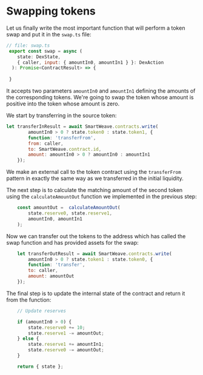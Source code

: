 # Swapping tokens

Let us finally write the most important function that will perform a token swap and put it in the `swap.ts` file:

```javascript
// file: swap.ts
 export const swap = async (
    state: DexState,
    { caller, input: { amountIn0, amountIn1 } }: DexAction
  ): Promise<ContractResult> => {
    
 }
```

It accepts two parameters `amountIn0` and `amountIn1` defining the amounts of the corresponding tokens. We're going to swap the token whose amount is positive into the token whose amount is zero.


We start by transferring in the source token: 

```javascript
let transferInResult = await SmartWeave.contracts.write(
        amountIn0 > 0 ? state.token0 : state.token1, {
        function: 'transferFrom',
        from: caller,
        to: SmartWeave.contract.id,
        amount: amountIn0 > 0 ? amountIn0 : amountIn1
    });
```

We make an external call to the token contract using the `transferFrom` pattern in exactly the same way as we transferred in the initial liquidity.

The next step is to calculate the matching amount of the second token using the `calculateAmountOut` function we implemented in the previous step:

```javascript
    const amountOut =  calculateAmountOut(
        state.reserve0, state.reserve1,
        amountIn0, amountIn1
    );
```

Now we can transfer out the tokens to the address which has called the swap function and has provided assets for the swap: 

```javascript
    let transferOutResult = await SmartWeave.contracts.write(
        amountIn0 > 0 ? state.token1 : state.token0, {
        function: 'transfer',
        to: caller,
        amount: amountOut
    });
```

The final step is to update the internal state of the contract and return it from the function:

```javascript
    // Update reserves

    if (amountIn0 > 0) {
        state.reserve0 += 10;
        state.reserve1 -= amountOut;    
    } else {
        state.reserve1 += amountIn1;
        state.reserve0 -= amountOut;
    }

    return { state };
```
